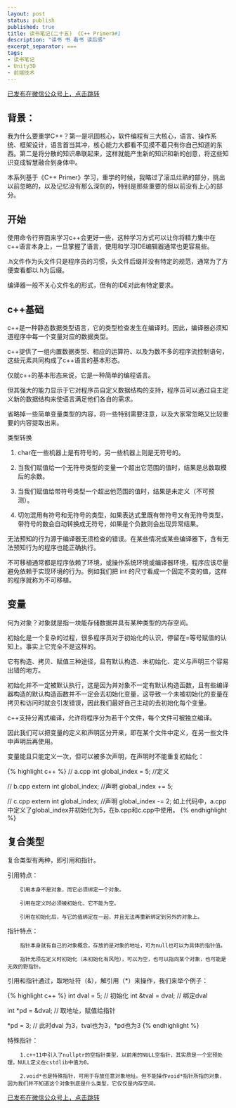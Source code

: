 ```yaml
---
layout: post
status: publish
published: true
title: 读书笔记(二十五) 《C++ Primer》#1
description: "读书 书 看书 读后感"
excerpt_separator: ===
tags:
- 读书笔记
- Unity3D
- 前端技术
---
```


[已发布在微信公众号上，点击跳转](https://mp.weixin.qq.com/s?__biz=MzU1ODY1ODY2NA==&mid=2247484732&idx=2&sn=cbf9e354ddf1157c9913d7e4fc3ad41f&chksm=fc22603bcb55e92dd8e5fdd6210f007c072f1208ecf85a081f0273f26e54ff95ad9d219d2094&token=890029854&lang=zh_CN#rd)

## 背景：

我为什么要重学C++？第一是巩固核心，软件编程有三大核心，语言、操作系统、框架设计，语言首当其冲，核心能力大都看不见摸不着只有你自己知道的东西。第二是将分散的知识串联起来，这样就能产生新的知识和新的创意，将这些知识变成智慧融合到身体中。

本系列基于《C++ Primer》学习，重学的时候，我略过了滚瓜烂熟的部分，挑出以前忽略的，以及记忆没有那么深刻的，特别是那些重要的但以前没有上心的部分。

## 开始

使用命令行界面来学习c++会更好一些，这种学习方式可以让你将精力集中在c++语言本身上，一旦掌握了语言，使用和学习IDE编辑器通常也更容易些。

.h文件作为头文件只是程序员的习惯，头文件后缀并没有特定的规范，通常为了方便查看都以.h为后缀。

编译器一般不关心文件名的形式，但有的IDE对此有特定要求。

## c++基础

c++是一种静态数据类型语言，它的类型检查发生在编译时。因此，编译器必须知道程序中每一个变量对应的数据类型。

c++提供了一组内置数据类型、相应的运算符、以及为数不多的程序流控制语句，这些元素共同构成了c++语言的基本形态。

仅就c++的基本形态来说，它是一种简单的编程语言。

但其强大的能力显示于它对程序员自定义数据结构的支持，程序员可以通过自主定义新的数据结构来使语言满足他们各自的需求。

省略掉一些简单变量类型的内容，将一些特别需要注意，以及大家常忽略又比较重要的内容提取出来。

类型转换

1. char在一些机器上是有符号的，另一些机器上则是无符号的。

2. 当我们赋值给一个无符号类型的变量一个超出它范围的值时，结果是总数取模后的余数。

3. 当我们赋值给带符号类型一个超出他范围的值时，结果是未定义（不可预测）。

4. 切勿混用有符号和无符号的类型，如果表达式里既有带符号又有无符号类型，带符号的数会自动转换成无符号，如果是个负数则会出现异常结果。

无法预知的行为源于编译器无须检查的错误。在某些情况或某些编译器下，含有无法预知行为的程序也能正确执行。

不可移植通常都是程序依赖了环境，或操作系统环境或编译器环境，程序应该尽量避免依赖于实现环境的行为。例如我们把 int 的尺寸看成一个固定不变的值，这样的程序就称为不可移植。

## 变量

何为对象？对象就是指一块能存储数据并具有某种类型的内存空间。

初始化是一个复杂的过程，很多程序员对于初始化的认识，停留在=等号赋值的认知上。事实上它完全不是这样的。

它有构造、拷贝、赋值三种途径，且有默认构造、未初始化、定义与声明三个容易出错的地方。

初始化并不一定被默认执行，这是因为并对象不一定有默认构造函数，且有些编译器构造的默认构造函数并不一定会去初始化变量，这导致一个未被初始化的变量在拷贝和访问时就会引发错误，因此我们最好自己主动的去初始化每个变量。

c++支持分离式编译，允许将程序分为若干个文件，每个文件可被独立编译。

因此我们可以把变量的定义和声明区分开来，即在某个文件中定义，在另一些文件中声明后再使用。

变量能且只能定义一次，但可以被多次声明，在声明时不能重复初始化：

{% highlight c++ %}
// a.cpp
int global_index = 5; //定义

// b.cpp
extern int global_index; //声明
global_index += 5;

// c.cpp
extern int global_index; //声明
global_index -= 2;
如上代码中，a.cpp中定义了global_index并初始化为5，在b.cpp和c.cpp中使用。
{% endhighlight %}

## 复合类型

复合类型有两种，即引用和指针。

引用特点：

		引用本身不是对象，而它必须绑定一个对象。

		引用在定义时必须被初始化，它不能为空。

		引用在初始化后，与它的值绑定在一起，并且无法再重新绑定到另外的对象上。

指针特点：

		指针本身就有自己的对象概念，存放的是对象的地址，可为null也可以为具体的指针值。

		指针无须在定义时初始化（未初始化有风险），可以为空，也可以指向某个对象，也可能是无效的野指针。

引用和指针通过，取地址符（&），解引用（*）来操作，我们来举个例子：

{% highlight c++ %}
int dval = 5; // 初始化
int &tval = dval; // 绑定dval

int *pd = &dval; // 取地址，赋值给指针

*pd = 3; // 此时dval 为3，tval也为3，*pd也为3
{% endhighlight %}

特殊指针：
		
		1.c++11中引入了nullptr的空指针类型，以前用的NULL空指针，其实质是一个宏预处理，NULL定义在cstdlib中值为0。
		
		2.void*也是特殊指针，可用于存放任意对象地址。但不能操作void*指针所指的对象，因为我们并不知道这个对象到底是什么类型，它仅仅是内存空间。


[已发布在微信公众号上，点击跳转](https://mp.weixin.qq.com/s?__biz=MzU1ODY1ODY2NA==&mid=2247484732&idx=2&sn=cbf9e354ddf1157c9913d7e4fc3ad41f&chksm=fc22603bcb55e92dd8e5fdd6210f007c072f1208ecf85a081f0273f26e54ff95ad9d219d2094&token=890029854&lang=zh_CN#rd)


